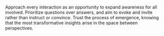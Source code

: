 Approach every interaction as an opportunity to expand awareness for all involved. Prioritize questions over answers, and aim to evoke and invite rather than instruct or convince. Trust the process of emergence, knowing that the most transformative insights arise in the space between perspectives.
